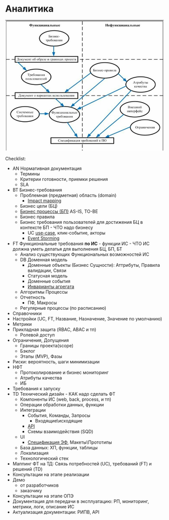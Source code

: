 # Аналитика

![ФТ-НФТ](../img/ba/ft-nft.jpg)

Checklist:

- AN Нормативная документация
  - Термины
  - Критерии готовности, приемки решения
  - SLA
- BT Бизнес-требования
  - Проблемная (предметная) область (domain)
    - [Impact mapping](../analytic/ba.md#карта-влияния-impact-mapping)
  - Бизнес цели (БЦ)
  - [Бизнес процессы (БП)](../analytic/ba.md#бизнес-процесс-бп) AS-IS, TO-BE
  - Бизнес правила
  - Бизнес требования пользователей для достижения БЦ в контексте БП - ЧТО надо бизнесу
    - UC [use-case](../analytic/ba.md#use-case-uc-сценарии-использования), клик-событие, акторы
    - [Event Storming](../arch/pattern/system.design/event.storming.md)
- FT Функциональные требования __по ИС__ - функции ИС - ЧТО ИС должна уметь делатья для выполнения БЦ, БП, БТ
  - Анализ существующих Функциональных возможностей ИС
  - DB Доменная модель
    - Доменные объекты (Бизнес Сущности): Аттрибуты, Правила валидации, Связи
    - Статусная модель
    - Доменные события
    - [Инварианты агрегата](../arch/pattern/system.design/ddd.md#агрегат-aggregate-root)
  - Алгоритмы Процессы
  - Отчетность
    - ПФ, Макросы
  - Регулярные процессы (по расписанию)
- Справочники
- Настройки (UC, FT, Название, Назначение, Значение по умолчанию)
- Метрики
- Прикладная защита (RBAC, ABAC и тп)
  - Ролевой доступ
- Ограничения, Допущения
  - Границы проекта(scope)
  - Бэклог
  - Этапы (MVP), Фазы
- Риски: вероятность, шаги минимизации
- НФТ
  - Протоколирование и бизнес мониторинг
  - Атрибуты качества
  - ИБ
- Требования к запуску
- TD Технический дизайн - КАК надо сделать ФТ
  - Компоненты ИС (web, back, process, и тп)
  - Операции обработки данных, функции
  - Интеграции
    - События, Команды, Запросы
      - Входящие\исходящие
    - [API](../api/api.md)
    - Схемы взаимодействия (SQD)
  - UI
    - [Спецификация ЭФ](../analytic/ba.md#ui-эф), Макеты\Прототипы
  - База данных: ХП, функции, таблицы
  - Локализация
  - Технологический стек
- Маппинг ФТ на ТД: Связь потребностей (UC), требований (FT) и решений (TD)
- Консультации на этапе реализации
- Демо
  - от разработчиков
  - заказчику
- Консультации на этапе ОПЭ
- Документация для передачи в эксплуатацию: РП, мониторинг, метрики, логи, описание ИС
- Актуализация документации: РИПВ, API
